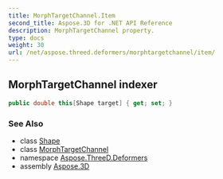 ```yaml
---
title: MorphTargetChannel.Item
second_title: Aspose.3D for .NET API Reference
description: MorphTargetChannel property. 
type: docs
weight: 30
url: /net/aspose.threed.deformers/morphtargetchannel/item/
---
```

## MorphTargetChannel indexer

```csharp
public double this[Shape target] { get; set; }
```

### See Also

* class [Shape](../../../aspose.threed.entities/shape/)
* class [MorphTargetChannel](../)
* namespace [Aspose.ThreeD.Deformers](../../../aspose.threed.deformers/)
* assembly [Aspose.3D](../../../)


